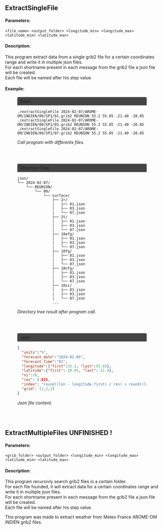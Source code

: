 ## ExtractSingleFile
#### Parameters:

```<file_name> <output_folder> <longitude_min> <longitude_max> <latitude_min> <latitude_max>```

#### Description:

This program extract data from a single grib2 file for a certain coordinates range and write it in multiple json files.<br>
For each shortname present in each message from the grib2 file a json file will be created.<br>
Each file will be named after his step value.<br>

#### Example:

<figure>
  <div style="border-radius: 4px 4px 0px 0px; background-color: #444; padding: 5px 10px;">Bash</div>

  ```Shell
  ./extractSingleFile 2024-02-07/AROME-OM/INDIEN/00/SP1/01.grib2 REUNION 55.2 55.85 -21.40 -20.85 
  ./extractSingleFile 2024-02-07/AROME-OM/INDIEN/00/SP1/03.grib2 REUNION 55.2 55.85 -21.40 -20.85
  ./extractSingleFile 2024-02-07/AROME-OM/INDIEN/00/SP1/07.grib2 REUNION 55.2 55.85 -21.40 -20.85
  ```

  <figcaption><i>Call program with differents files.</i></figcaption>
</figure></br></br> 

<figure>
  <div style="border-radius: 4px 4px 0px 0px; background-color: #444; padding: 5px 10px;">Directory Tree</div>

  ```
  json/
  └── 2024-02-07/
      └── REUNION/
          └── 00/
              └── surface/
                  ├── 2r/
                  |   ├── 01.json
                  |   ├── 03.json
                  |   └── 07.json
                  ├── 2t/
                  |   ├── 01.json
                  |   ├── 03.json
                  |   └── 07.json
                  ├── 10efg/
                  |   ├── 01.json
                  |   ├── 03.json
                  |   └── 07.json
                  ├── 10fg/
                  |   ├── 01.json
                  |   ├── 03.json
                  |   └── 07.json
                  ├── 10nfg/
                  |   ├── 01.json
                  |   ├── 03.json
                  |   └── 07.json
                  ├── 10si/
                  |   ├── 01.json
                  |   ├── 03.json
                  |   └── 07.json
                  ...        
  ```
  <figcaption><i>Directory tree result after program call.</i></figcaption>
</figure></br></br>

<figure>
  <div style="border-radius: 4px 4px 0px 0px; background-color: #444; padding: 5px 10px;">Json</div>

  ```JSON
  {  
    "units":"%",  
    "forecast_date":"2024-02-05",  
    "forecast_time":"01",  
    "longitude":{"first":55.2, "last":55.85},  
    "latitude":{"first":-20.85, "last":-21.4},  
    "ni":26,  
    "res": 0.025,  
    "index": "round((lon - longitude.first) / res) + round((latitude.first - lat)  / res) * ni",  
    "grid": [1,2,3]
  }
  ```
  <figcaption><i>Json file content.</i></figcaption>
</figure></br></br>

## ExtractMultipleFiles UNFINISHED !
#### Parameters:

```<grib_folder> <output_folder> <longitude_min> <longitude_max> <latitude_min> <latitude_max>```

#### Description:

This program recursivly search grib2 files in a certain folder.<br>
For each file founded, it will extract data for a certain coordinates range and write it in multiple json files.<br>
For each shortname present in each message from the grib2 file a json file will be created.<br>
Each file will be named after his step value.<br>

This program was made to extract weather from Meteo France AROME-OM INDIEN grib2 files.<br>